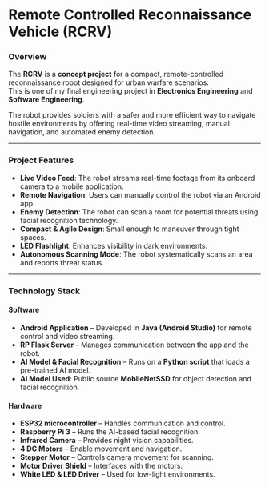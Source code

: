 # Remote Controlled Reconnaissance Vehicle (RCRV)  

### Overview
The **RCRV** is a **concept project** for a compact, remote-controlled reconnaissance robot designed for urban warfare scenarios.  
This is one of my final engineering project in **Electronics Engineering** and **Software Engineering**.  

The robot provides soldiers with a safer and more efficient way to navigate hostile environments by offering real-time video streaming, manual navigation, and automated enemy detection.  

---

### Project Features
- **Live Video Feed**: The robot streams real-time footage from its onboard camera to a mobile application.  
- **Remote Navigation**: Users can manually control the robot via an Android app.  
- **Enemy Detection**: The robot can scan a room for potential threats using facial recognition technology.  
- **Compact & Agile Design**: Small enough to maneuver through tight spaces.  
- **LED Flashlight**: Enhances visibility in dark environments.  
- **Autonomous Scanning Mode**: The robot systematically scans an area and reports threat status.  

---

### Technology Stack
#### Software
- **Android Application** – Developed in **Java (Android Studio)** for remote control and video streaming.  
- **RP Flask Server** – Manages communication between the app and the robot.  
- **AI Model & Facial Recognition** – Runs on a **Python script** that loads a pre-trained AI model.  
- **AI Model Used**: Public source **MobileNetSSD** for object detection and facial recognition.  


#### **Hardware**  
- **ESP32 microcontroller** – Handles communication and control.  
- **Raspberry Pi 3** – Runs the AI-based facial recognition.  
- **Infrared Camera** – Provides night vision capabilities.  
- **4 DC Motors** – Enable movement and navigation.  
- **Stepper Motor** – Controls camera movement for scanning.  
- **Motor Driver Shield** – Interfaces with the motors.  
- **White LED & LED Driver** – Used for low-light environments. 
